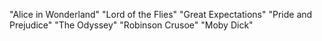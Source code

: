 "Alice in Wonderland"
"Lord of the Flies"
"Great Expectations"
"Pride and Prejudice"
"The Odyssey"
"Robinson Crusoe"
"Moby Dick"
